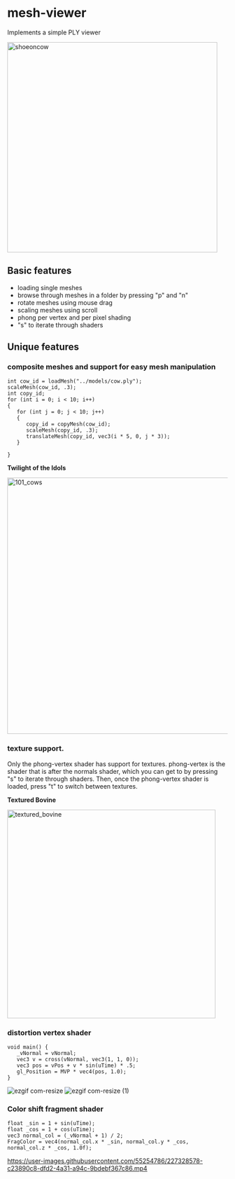 # mesh-viewer

Implements a simple PLY viewer

<img width="480" alt="shoeoncow" src="https://user-images.githubusercontent.com/55254786/226782400-a83cf8a9-bb17-4352-886a-d689c2103500.png">

## Basic features

- loading single meshes
- browse through meshes in a folder by pressing "p" and "n"
- rotate meshes using mouse drag
- scaling meshes using scroll
- phong per vertex and per pixel shading
- "s" to iterate through shaders

## Unique features 

### composite meshes and support for easy mesh manipulation
```
int cow_id = loadMesh("../models/cow.ply");
scaleMesh(cow_id, .3);
int copy_id;
for (int i = 0; i < 10; i++)
{
   for (int j = 0; j < 10; j++)
   {
      copy_id = copyMesh(cow_id);
      scaleMesh(copy_id, .3);
      translateMesh(copy_id, vec3(i * 5, 0, j * 3));
   }

}
 ```
 
**Twilight of the Idols**

<img width="585" alt="101_cows" src="https://user-images.githubusercontent.com/55254786/226783031-69a17243-380d-4977-96ea-7157387804f2.png">

### texture support. 

Only the phong-vertex shader has support for textures. phong-vertex is the shader that is after the normals shader, which you can get to by pressing "s" to iterate through shaders. Then, once the phong-vertex shader is loaded, press "t" to switch between textures.

**Textured Bovine**

<img width="476" alt="textured_bovine" src="https://user-images.githubusercontent.com/55254786/226783186-7bd5fd60-e266-4101-a7e1-0b12fc71fec3.png">

### distortion vertex shader
```
void main() {
   _vNormal = vNormal;
   vec3 v = cross(vNormal, vec3(1, 1, 0));
   vec3 pos = vPos + v * sin(uTime) * .5;
   gl_Position = MVP * vec4(pos, 1.0);
}
```

![ezgif com-resize](https://user-images.githubusercontent.com/55254786/226784692-40e55dea-68c9-43a1-aff3-228a7e8c66b6.gif)
![ezgif com-resize (1)](https://user-images.githubusercontent.com/55254786/226784918-438801d3-c535-4ad1-b44a-577133c6c899.gif)






### Color shift fragment shader
```
float _sin = 1 + sin(uTime);
float _cos = 1 + cos(uTime);
vec3 normal_col = (_vNormal + 1) / 2;
FragColor = vec4(normal_col.x * _sin, normal_col.y * _cos, normal_col.z * _cos, 1.0f);
```

https://user-images.githubusercontent.com/55254786/227328578-c23890c8-dfd2-4a31-a94c-9bdebf367c86.mp4




